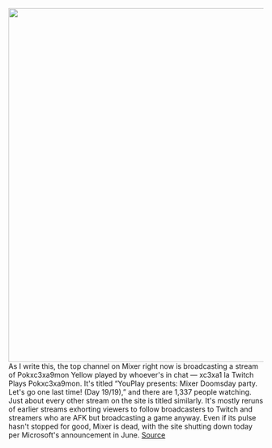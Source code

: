 <img src='https://cdn.vox-cdn.com/thumbor/cxuhv30U3uYnIZqS5P7SUoWUBfA=/0x0:2040x1360/1200x800/filters:focal(857x517:1183x843)/cdn.vox-cdn.com/uploads/chorus_image/image/67092088/acastro_190916_1777_mixer_0001.0.jpg' width='700px' /><br/>
As I write this, the top channel on Mixer right now is broadcasting a stream of Pokxc3xa9mon Yellow played by whoever's in chat — xc3xa1 la Twitch Plays Pokxc3xa9mon. It's titled “YouPlay presents: Mixer Doomsday party. Let's go one last time! (Day 19/19),” and there are 1,337 people watching. Just about every other stream on the site is titled similarly. It's mostly reruns of earlier streams exhorting viewers to follow broadcasters to Twitch and streamers who are AFK but broadcasting a game anyway. Even if its pulse hasn't stopped for good, Mixer is dead, with the site shutting down today per Microsoft's announcement in June.
<a href='https://www.theverge.com/2020/7/22/21334082/mixer-shut-down-twitch-facebook-gaming-partnership'> Source <a/>